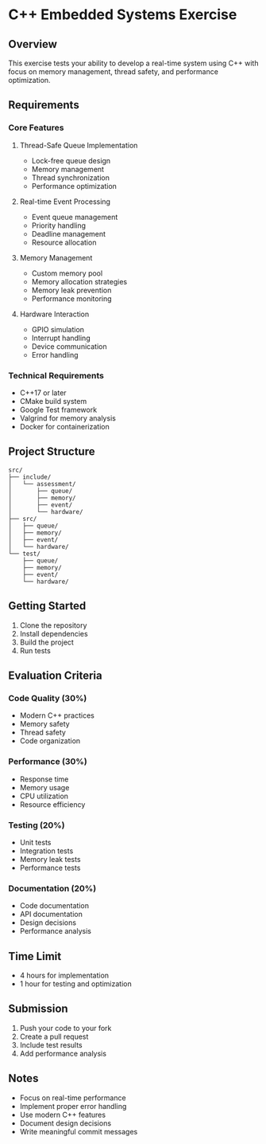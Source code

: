 # C++ Embedded Systems Exercise

## Overview
This exercise tests your ability to develop a real-time system using C++ with focus on memory management, thread safety, and performance optimization.

## Requirements

### Core Features
1. Thread-Safe Queue Implementation
   - Lock-free queue design
   - Memory management
   - Thread synchronization
   - Performance optimization

2. Real-time Event Processing
   - Event queue management
   - Priority handling
   - Deadline management
   - Resource allocation

3. Memory Management
   - Custom memory pool
   - Memory allocation strategies
   - Memory leak prevention
   - Performance monitoring

4. Hardware Interaction
   - GPIO simulation
   - Interrupt handling
   - Device communication
   - Error handling

### Technical Requirements
- C++17 or later
- CMake build system
- Google Test framework
- Valgrind for memory analysis
- Docker for containerization

## Project Structure
```
src/
├── include/
│   └── assessment/
│       ├── queue/
│       ├── memory/
│       ├── event/
│       └── hardware/
├── src/
│   ├── queue/
│   ├── memory/
│   ├── event/
│   └── hardware/
└── test/
    ├── queue/
    ├── memory/
    ├── event/
    └── hardware/
```

## Getting Started

1. Clone the repository
2. Install dependencies
3. Build the project
4. Run tests

## Evaluation Criteria

### Code Quality (30%)
- Modern C++ practices
- Memory safety
- Thread safety
- Code organization

### Performance (30%)
- Response time
- Memory usage
- CPU utilization
- Resource efficiency

### Testing (20%)
- Unit tests
- Integration tests
- Memory leak tests
- Performance tests

### Documentation (20%)
- Code documentation
- API documentation
- Design decisions
- Performance analysis

## Time Limit
- 4 hours for implementation
- 1 hour for testing and optimization

## Submission
1. Push your code to your fork
2. Create a pull request
3. Include test results
4. Add performance analysis

## Notes
- Focus on real-time performance
- Implement proper error handling
- Use modern C++ features
- Document design decisions
- Write meaningful commit messages 